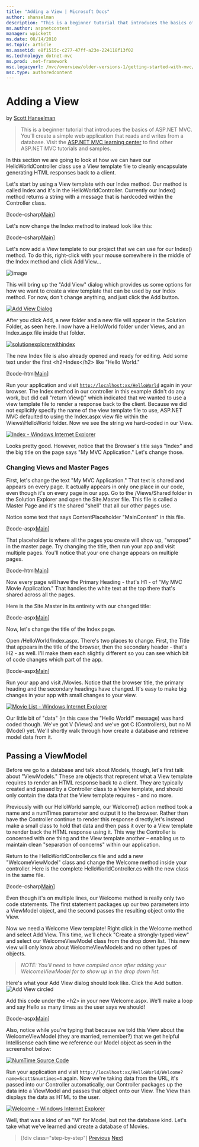 ```yaml
---
title: "Adding a View | Microsoft Docs"
author: shanselman
description: "This is a beginner tutorial that introduces the basics of ASP.NET MVC. You’ll create a simple web application that reads and writes from a database."
ms.author: aspnetcontent
manager: wpickett
ms.date: 08/14/2010
ms.topic: article
ms.assetid: e8f1515c-c277-47ff-a23e-224118f13f02
ms.technology: dotnet-mvc
ms.prod: .net-framework
msc.legacyurl: /mvc/overview/older-versions-1/getting-started-with-mvc/getting-started-with-mvc-part3
msc.type: authoredcontent
---
```

Adding a View
====================
by [Scott Hanselman](https://github.com/shanselman)

> This is a beginner tutorial that introduces the basics of ASP.NET MVC. You'll create a simple web application that reads and writes from a database. Visit the [ASP.NET MVC learning center](../../../index.md) to find other ASP.NET MVC tutorials and samples.


In this section we are going to look at how we can have our HelloWorldController class use a View template file to cleanly encapsulate generating HTML responses back to a client.

Let's start by using a View template with our Index method. Our method is called Index and it's in the HelloWorldController. Currently our Index() method returns a string with a message that is hardcoded within the Controller class.

[!code-csharp[Main](getting-started-with-mvc-part3/samples/sample1.cs)]

Let's now change the Index method to instead look like this:

[!code-csharp[Main](getting-started-with-mvc-part3/samples/sample2.cs)]

Let's now add a View template to our project that we can use for our Index() method. To do this, right-click with your mouse somewhere in the middle of the Index method and click Add View...

![image](getting-started-with-mvc-part3/_static/image1.png)

This will bring up the "Add View" dialog which provides us some options for how we want to create a view template that can be used by our Index method. For now, don't change anything, and just click the Add button.

[![Add View Dialog](getting-started-with-mvc-part3/_static/image3.png)](getting-started-with-mvc-part3/_static/image2.png)

After you click Add, a new folder and a new file will appear in the Solution Folder, as seen here. I now have a HelloWorld folder under Views, and an Index.aspx file inside that folder.

[![solutionexplorerwithindex](getting-started-with-mvc-part3/_static/image5.png)](getting-started-with-mvc-part3/_static/image4.png)

The new Index file is also already opened and ready for editing. Add some text under the first &lt;h2&gt;Index&lt;/h2&gt; like "Hello World."

[!code-html[Main](getting-started-with-mvc-part3/samples/sample3.html)]

Run your application and visit [`http://localhost:xx/HelloWorld`](http://localhostxx) again in your browser. The Index method in our controller in this example didn't do any work, but did call "return View()" which indicated that we wanted to use a view template file to render a response back to the client. Because we did not explicitly specify the name of the view template file to use, ASP.NET MVC defaulted to using the Index.aspx view file within the \Views\HelloWorld folder. Now we see the string we hard-coded in our View.

[![Index - Windows Internet Explorer](getting-started-with-mvc-part3/_static/image7.png)](getting-started-with-mvc-part3/_static/image6.png)

Looks pretty good. However, notice that the Browser's title says "Index" and the big title on the page says "My MVC Application." Let's change those.

### Changing Views and Master Pages

First, let's change the text "My MVC Application." That text is shared and appears on every page. It actually appears in only one place in our code, even though it's on every page in our app. Go to the /Views/Shared folder in the Solution Explorer and open the Site.Master file. This file is called a Master Page and it's the shared "shell" that all our other pages use.

Notice some text that says ContentPlaceholder "MainContent" in this file.

[!code-aspx[Main](getting-started-with-mvc-part3/samples/sample4.aspx)]

That placeholder is where all the pages you create will show up, "wrapped" in the master page. Try changing the title, then run your app and visit multiple pages. You'll notice that your one change appears on multiple pages.

[!code-html[Main](getting-started-with-mvc-part3/samples/sample5.html)]

Now every page will have the Primary Heading - that's H1 - of "My MVC Movie Application." That handles the white text at the top there that's shared across all the pages.

Here is the Site.Master in its entirety with our changed title:

[!code-aspx[Main](getting-started-with-mvc-part3/samples/sample6.aspx)]

Now, let's change the title of the Index page.

Open /HelloWorld/Index.aspx. There's two places to change. First, the Title that appears in the title of the browser, then the secondary header - that's H2 - as well. I'll make them each slightly different so you can see which bit of code changes which part of the app.

[!code-aspx[Main](getting-started-with-mvc-part3/samples/sample7.aspx)]

Run your app and visit /Movies. Notice that the browser title, the primary heading and the secondary headings have changed. It's easy to make big changes in your app with small changes to your view.

[![Movie List - Windows Internet Explorer](getting-started-with-mvc-part3/_static/image9.png)](getting-started-with-mvc-part3/_static/image8.png)

Our little bit of "data" (in this case the "Hello World!" message) was hard coded though. We've got V (Views) and we've got C (Controllers), but no M (Model) yet. We'll shortly walk through how create a database and retrieve model data from it.

## Passing a ViewModel

Before we go to a database and talk about Models, though, let's first talk about "ViewModels." These are objects that represent what a View template requires to render an HTML response back to a client. They are typically created and passed by a Controller class to a View template, and should only contain the data that the View template requires - and no more.

Previously with our HelloWorld sample, our Welcome() action method took a name and a numTimes parameter and output it to the browser. Rather than have the Controller continue to render this response directly,let's instead make a small class to hold that data and then pass it over to a View template to render back the HTML response using it. This way the Controller is concerned with one thing and the View template another – enabling us to maintain clean "separation of concerns" within our application.

Return to the HelloWorldController.cs file and add a new "WelcomeViewModel" class and change the Welcome method inside your controller. Here is the complete HelloWorldController.cs with the new class in the same file.

[!code-csharp[Main](getting-started-with-mvc-part3/samples/sample8.cs)]

Even though it's on multiple lines, our Welcome method is really only two code statements. The first statement packages up our two parameters into a ViewModel object, and the second passes the resulting object onto the View.

Now we need a Welcome View template! Right click in the Welcome method and select Add View. This time, we'll check "Create a strongly-typed view" and select our WelcomeViewModel class from the drop down list. This new view will only know about WelcomeViewModels and no other types of objects.

> *NOTE: You'll need to have compiled once after adding your WelcomeViewModel for to show up in the drop down list.*


Here's what your Add View dialog should look like. Click the Add button. ![Add View circled](getting-started-with-mvc-part3/_static/image10.png)

Add this code under the &lt;h2&gt; in your new Welcome.aspx. We'll make a loop and say Hello as many times as the user says we should!

[!code-aspx[Main](getting-started-with-mvc-part3/samples/sample9.aspx)]

Also, notice while you're typing that because we told this View about the WelcomeViewModel (they are married, remember?) that we get helpful Intellisense each time we reference our Model object as seen in the screenshot below:

[![NumTime Source Code](getting-started-with-mvc-part3/_static/image12.png)](getting-started-with-mvc-part3/_static/image11.png)

Run your application and visit `http://localhost:xx/HelloWorld/Welcome?name=Scott&numtimes=4` again. Now we're taking data from the URL, it's passed into our Controller automatically, our Controller packages up the data into a ViewModel and passes that object onto our View. The View than displays the data as HTML to the user.

[![Welcome - Windows Internet Explorer](getting-started-with-mvc-part3/_static/image14.png)](getting-started-with-mvc-part3/_static/image13.png)

Well, that was a kind of an "M" for Model, but not the database kind. Let's take what we've learned and create a database of Movies.

>[!div class="step-by-step"]
[Previous](getting-started-with-mvc-part2.md)
[Next](getting-started-with-mvc-part4.md)